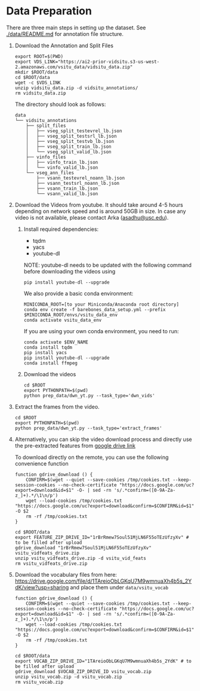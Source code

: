 # Data Preparation

There are three main steps in setting up the dataset. See [./data/README.md]('./data/README.md') for annotation file structure.

1.  Download the Annotation and Split Files
    ```
    export ROOT=$(PWD)
    export VDS_LINK="https://ai2-prior-vidsitu.s3-us-west-2.amazonaws.com/vsitu_data/vidsitu_data.zip"
    mkdir $ROOT/data
    cd $ROOT/data
    wget -c $VDS_LINK
    unzip vidsitu_data.zip -d vidsitu_annotations/
    rm vidsitu_data.zip
    ```

    The directory should look as follows:

    ```
    data
    └── vidsitu_annotations
        ├── split_files
        │   ├── vseg_split_testevrel_lb.json
        │   ├── vseg_split_testsrl_lb.json
        │   ├── vseg_split_testvb_lb.json
        │   ├── vseg_split_train_lb.json
        │   └── vseg_split_valid_lb.json
        ├── vinfo_files
        │   ├── vinfo_train_lb.json
        │   └── vinfo_valid_lb.json
        └── vseg_ann_files
            ├── vsann_testevrel_noann_lb.json
            ├── vsann_testsrl_noann_lb.json
            ├── vsann_train_lb.json
            └── vsann_valid_lb.json
    ```

1.  Download the Videos from youtube. It should take around 4-5 hours depending on network speed and is around 50GB in size.
    In case any video is not available, please contact Arka (asadhu@usc.edu).

    1. Install required dependencies:

        - tqdm
        - yacs
        - youtube-dl

        NOTE: youtube-dl needs to be updated with the following command before downloading the videos using

        ```
        pip install youtube-dl --upgrade
        ```

        We also provide a basic conda environment:
        ```
        MINICONDA_ROOT=[to your Miniconda/Anaconda root directory]
        conda env create -f barebones_data_setup.yml --prefix $MINICONDA_ROOT/envs/vsitu_data_env
        conda activate vsitu_data_env
        ```

        If you are using your own conda environment, you need to run:
        ```
        conda activate $ENV_NAME
        conda install tqdm
        pip install yacs
        pip install youtube-dl --upgrade
        conda install ffmpeg
        ```

    1. Download the videos
        ```
        cd $ROOT
        export PYTHONPATH=$(pwd)
        python prep_data/dwn_yt.py --task_type='dwn_vids'
        ```

1.  Extract the frames from the video.

    ```
    cd $ROOT
    export PYTHONPATH=$(pwd)
    python prep_data/dwn_yt.py --task_type='extract_frames'
    ```

1.  Alternatively, you can skip the video download process and directly use the pre-extracted features from [google drive link](https://drive.google.com/file/d/1rBrRmew7Soul51MjLN6F55oTEzUfzyXv/view)

    To download directly on the remote, you can use the following convenience function

    ```
    function gdrive_download () {
        CONFIRM=$(wget --quiet --save-cookies /tmp/cookies.txt --keep-session-cookies --no-check-certificate "https://docs.google.com/uc?export=download&id=$1" -O- | sed -rn 's/.*confirm=([0-9A-Za-z_]+).*/\1\n/p')
        wget --load-cookies /tmp/cookies.txt "https://docs.google.com/uc?export=download&confirm=$CONFIRM&id=$1" -O $2
        rm -rf /tmp/cookies.txt
    }

    cd $ROOT/data
    export FEATURE_ZIP_DRIVE_ID="1rBrRmew7Soul51MjLN6F55oTEzUfzyXv" # to be filled after upload
    gdrive_download "1rBrRmew7Soul51MjLN6F55oTEzUfzyXv" vsitu_vidfeats_drive.zip
    unzip vsitu_vidfeats_drive.zip -d vsitu_vid_feats
    rm vsitu_vidfeats_drive.zip
    ```

1. Download the vocabulary files from here: https://drive.google.com/file/d/1TAreioObLGKqU7M9wmnuaXh4b5s_2YdK/view?usp=sharing and place them under `data/vsitu_vocab`
    ```
    function gdrive_download () {
        CONFIRM=$(wget --quiet --save-cookies /tmp/cookies.txt --keep-session-cookies --no-check-certificate "https://docs.google.com/uc?export=download&id=$1" -O- | sed -rn 's/.*confirm=([0-9A-Za-z_]+).*/\1\n/p')
        wget --load-cookies /tmp/cookies.txt "https://docs.google.com/uc?export=download&confirm=$CONFIRM&id=$1" -O $2
        rm -rf /tmp/cookies.txt
    }

    cd $ROOT/data
    export VOCAB_ZIP_DRIVE_ID="1TAreioObLGKqU7M9wmnuaXh4b5s_2YdK" # to be filled after upload
    gdrive_download $VOCAB_ZIP_DRIVE_ID vsitu_vocab.zip
    unzip vsitu_vocab.zip -d vsitu_vocab.zip
    rm vsitu_vocab.zip
    ```

